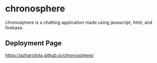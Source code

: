 # chronosphere
chronosphere is a chatting application made using javascript, html, and firebase.

## Deployment Page
https://azharizkita.github.io/chronosphere/

